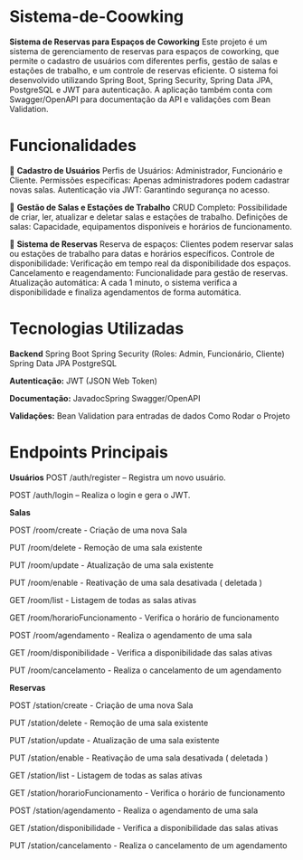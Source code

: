 # Sistema-de-Coowking

**Sistema de Reservas para Espaços de Coworking**
Este projeto é um sistema de gerenciamento de reservas para espaços de coworking, que permite o cadastro de usuários com diferentes perfis, gestão de salas e estações de trabalho, e um controle de reservas eficiente. O sistema foi desenvolvido utilizando Spring Boot, Spring Security, Spring Data JPA, PostgreSQL e JWT para autenticação. A aplicação também conta com Swagger/OpenAPI para documentação da API e validações com Bean Validation.

# Funcionalidades
🔑 **Cadastro de Usuários**
Perfis de Usuários: Administrador, Funcionário e Cliente.
Permissões específicas: Apenas administradores podem cadastrar novas salas.
Autenticação via JWT: Garantindo segurança no acesso.

🏢 **Gestão de Salas e Estações de Trabalho**
CRUD Completo: Possibilidade de criar, ler, atualizar e deletar salas e estações de trabalho.
Definições de salas: Capacidade, equipamentos disponíveis e horários de funcionamento.

📅 **Sistema de Reservas**
Reserva de espaços: Clientes podem reservar salas ou estações de trabalho para datas e horários específicos.
Controle de disponibilidade: Verificação em tempo real da disponibilidade dos espaços.
Cancelamento e reagendamento: Funcionalidade para gestão de reservas.
Atualização automática: A cada 1 minuto, o sistema verifica a disponibilidade e finaliza agendamentos de forma automática.

# Tecnologias Utilizadas
**Backend**
Spring Boot
Spring Security (Roles: Admin, Funcionário, Cliente)
Spring Data JPA
PostgreSQL

**Autenticação:**
JWT (JSON Web Token)

**Documentação:**
JavadocSpring
Swagger/OpenAPI

**Validações:**
Bean Validation para entradas de dados
Como Rodar o Projeto

# Endpoints Principais
**Usuários**
POST /auth/register – Registra um novo usuário.

POST /auth/login – Realiza o login e gera o JWT.

**Salas**

POST /room/create - Criação de uma nova Sala

PUT /room/delete - Remoção de uma sala existente

PUT /room/update - Atualização de uma sala existente

PUT /room/enable - Reativação de uma sala desativada ( deletada )

GET /room/list - Listagem de todas as salas ativas

GET /room/horarioFuncionamento - Verifica o horário de funcionamento

POST /room/agendamento - Realiza o agendamento de uma sala

GET /room/disponibilidade - Verifica a disponibilidade das salas ativas

PUT /room/cancelamento - Realiza o cancelamento de um agendamento

**Reservas**

POST /station/create - Criação de uma nova Sala

PUT /station/delete - Remoção de uma sala existente

PUT /station/update - Atualização de uma sala existente

PUT /station/enable - Reativação de uma sala desativada ( deletada )

GET /station/list - Listagem de todas as salas ativas

GET /station/horarioFuncionamento - Verifica o horário de funcionamento

POST /station/agendamento - Realiza o agendamento de uma sala

GET /station/disponibilidade - Verifica a disponibilidade das salas ativas

PUT /station/cancelamento - Realiza o cancelamento de um agendamento
